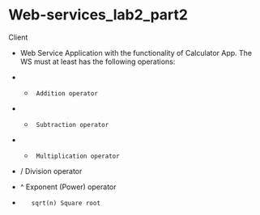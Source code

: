 # Web-services_lab2_part2
Client 
- Web Service Application with the functionality of Calculator App. The WS must at least has the following operations:

- +      Addition operator
- -      Subtraction operator
- *      Multiplication operator
- /      Division operator
- ^      Exponent (Power) operator
-        sqrt(n) Square root
